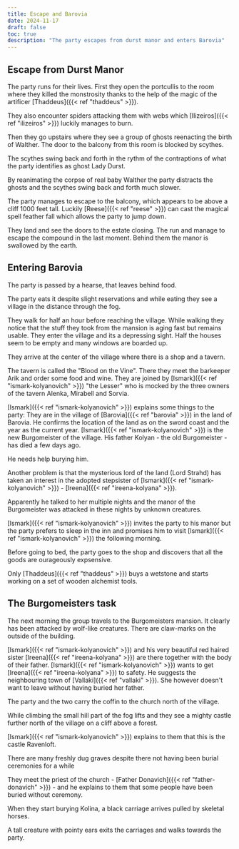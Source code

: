 ```yaml
---
title: Escape and Barovia
date: 2024-11-17
draft: false
toc: true
description: "The party escapes from durst manor and enters Barovia"
---
```


## Escape from Durst Manor

The party runs for their lives. First they open the portcullis to the room where they killed the monstrosity thanks to the help of the magic of the artificer [Thaddeus]({{< ref "thaddeus" >}}).

They also encounter spiders attacking them with webs which [Ilizeiros]({{< ref "ilizeiros" >}}) luckily manages to burn.

Then they go upstairs where they see a group of ghosts reenacting the birth of Walther. The door to the balcony from this room is blocked by scythes.

The scythes swing back and forth in the rythm of the contraptions of what the party identifies as ghost Lady Durst.

By reanimating the corpse of real baby Walther the party distracts the ghosts and the scythes swing back and forth much slower.

The party manages to escape to the balcony, which appears to be above a cliff 1000 feet tall. Luckily [Reese]({{< ref "reese" >}}) can cast the magical spell feather fall which allows the party to jump down.

They land and see the doors to the estate closing. The run and manage to escape the compound in the last moment. Behind them the manor is swallowed by the earth.

## Entering Barovia

The party is passed by a hearse, that leaves behind food.

The party eats it despite slight reservations and while eating they see a village in the distance through the fog.

They walk for half an hour before reaching the village. While walking they notice that the stuff they took from the mansion is aging fast but remains usable. They enter the village and its a depressing sight. Half the houses seem to be empty and many windows are boarded up.

They arrive at the center of the village where there is a shop and a tavern.

The tavern is called the "Blood on the Vine". There they meet the barkeeper Arik and order some food and wine. They are joined by [Ismark]({{< ref "ismark-kolyanovich" >}}) "the Lesser" who is mocked by the three owners of the tavern Alenka, Mirabell and Sorvia.

[Ismark]({{< ref "ismark-kolyanovich" >}}) explains some things to the party: They are in the village of [Barovia]({{< ref "barovia" >}}) in the land of Barovia. He confirms the location of the land as on the sword coast and the year as the current year. [Ismark]({{< ref "ismark-kolyanovich" >}}) is the new Burgomeister of the village. His father Kolyan - the old Burgomeister - has died a few days ago.

He needs help burying him.

Another problem is that the mysterious lord of the land (Lord Strahd) has taken an interest in the adopted stepsister of [Ismark]({{< ref "ismark-kolyanovich" >}}) - [Ireena]({{< ref "ireena-kolyana" >}}).

Apparently he talked to her multiple nights and the manor of the Burgomeister was attacked in these nights by unknown creatures.

[Ismark]({{< ref "ismark-kolyanovich" >}}) invites the party to his manor but the party prefers to sleep in the inn and promises him to visit [Ismark]({{< ref "ismark-kolyanovich" >}}) the following morning.

Before going to bed, the party goes to the shop and discovers that all the goods are ourageously expsensive.

Only [Thaddeus]({{< ref "thaddeus" >}}) buys a wetstone and starts working on a set of wooden alchemist tools.

## The Burgomeisters task

The next morning the group travels to the Burgomeisters mansion. It clearly has been attacked by wolf-like creatures. There are claw-marks on the outside of the building.

[Ismark]({{< ref "ismark-kolyanovich" >}}) and his very beautiful red haired sister [Ireena]({{< ref "ireena-kolyana" >}}) are there together with the body of their father. [Ismark]({{< ref "ismark-kolyanovich" >}}) wants to get [Ireena]({{< ref "ireena-kolyana" >}}) to safety. He suggests the neighbouring town of [Vallaki]({{< ref "vallaki" >}}). She however doesn't want to leave without having buried her father.

The party and the two carry the coffin to the church north of the village.

While climbing the small hill part of the fog lifts and they see a mighty castle further north of the village on a cliff above a forest.

[Ismark]({{< ref "ismark-kolyanovich" >}}) explains to them that this is the castle Ravenloft.

There are many freshly dug graves despite there not having been burial ceremonies for a while

They meet the priest of the church - [Father Donavich]({{< ref "father-donavich" >}}) - and he explains to them that some people have been buried without ceremony.

When they start burying Kolina, a black carriage arrives pulled by skeletal horses.

A tall creature with pointy ears exits the carriages and walks towards the party.

